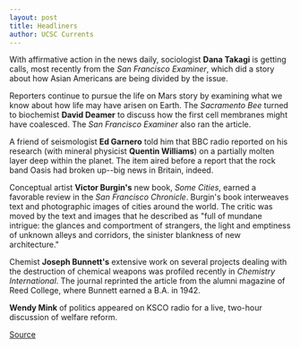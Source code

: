 ```yaml
---
layout: post
title: Headliners
author: UCSC Currents
---
```


With affirmative action in the news daily, sociologist **Dana Takagi** is getting calls, most recently from the _San Francisco Examiner_, which did a story about how Asian Americans are being divided by the issue.

Reporters continue to pursue the life on Mars story by examining what we know about how life may have arisen on Earth. The _Sacramento Bee_ turned to biochemist **David Deamer** to discuss how the first cell membranes might have coalesced. The _San Francisco Examiner_ also ran the article.   

A friend of seismologist **Ed Garnero** told him that BBC radio reported on his research (with mineral physicist **Quentin Williams**) on a partially molten layer deep within the planet. The item aired before a report that the rock band Oasis had broken up--big news in Britain, indeed.  

Conceptual artist **Victor Burgin's** new book, _Some Cities_, earned a favorable review in the _San Francisco Chronicle_. Burgin's book interweaves text and photographic images of cities around the world. The critic was moved by the text and images that he described as "full of mundane intrigue: the glances and comportment of strangers, the light and emptiness of unknown alleys and corridors, the sinister blankness of new architecture."  

Chemist **Joseph Bunnett's** extensive work on several projects dealing with the destruction of chemical weapons was profiled recently in _Chemistry International_. The journal reprinted the article from the alumni magazine of Reed College, where Bunnett earned a B.A. in 1942.

**Wendy Mink** of politics appeared on KSCO radio for a live, two-hour discussion of welfare reform.

[Source](http://www1.ucsc.edu/oncampus/currents/96-10-28/headliners.htm "Permalink to Headliners: 10-28-96")
